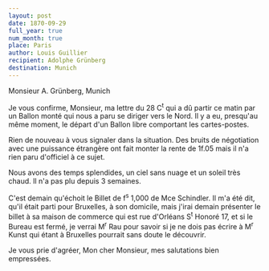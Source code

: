 ```yaml
---
layout: post
date: 1870-09-29
full_year: true
num_month: true
place: Paris
author: Louis Guillier
recipient: Adolphe Grünberg
destination: Munich
---
```


Monsieur A. Grünberg, Munich


Je vous confirme, Monsieur, ma lettre du 28 C<sup>t</sup> qui a dû partir ce matin par un
Ballon monté qui nous a paru se diriger vers le Nord. Il y a eu, presqu'au même
moment, le départ d'un Ballon libre comportant les cartes-postes.

Rien de nouveau à vous signaler dans la situation. Des bruits de négotiation
avec une puissance étrangère ont fait monter la rente de 1f.05 mais il n'a rien
paru d'officiel à ce sujet.

Nous avons des temps splendides, un ciel sans nuage et un soleil très chaud. Il
n'a pas plu depuis 3 semaines.

C'est demain qu'échoit le Billet de f<sup>s</sup> 1,000 de Mce Schindler. Il m'a été dit,
qu'il était parti pour Bruxelles, à son domicile, mais j'irai demain présenter
le billet à sa maison de commerce qui est rue d'Orléans S<sup>t</sup> Honoré 17, et si le
Bureau est fermé, je verrai M<sup>r</sup> Rau pour savoir si je ne dois pas écrire à M<sup>r</sup>
Kunst qui étant à Bruxelles pourrait sans doute le découvrir.

Je vous prie d'agréer, Mon cher Monsieur, mes salutations bien empressées.
